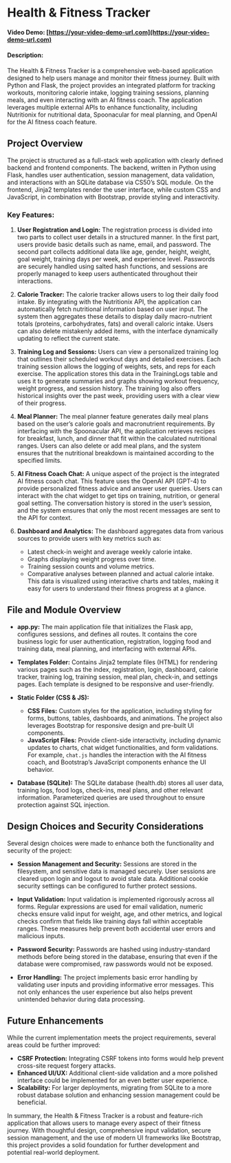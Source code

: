 # Health & Fitness Tracker

#### Video Demo: [https://your-video-demo-url.com](https://your-video-demo-url.com)

#### Description:

The Health & Fitness Tracker is a comprehensive web-based application designed to help users manage and monitor their fitness journey. Built with Python and Flask, the project provides an integrated platform for tracking workouts, monitoring calorie intake, logging training sessions, planning meals, and even interacting with an AI fitness coach. The application leverages multiple external APIs to enhance functionality, including Nutritionix for nutritional data, Spoonacular for meal planning, and OpenAI for the AI fitness coach feature.

## Project Overview

The project is structured as a full-stack web application with clearly defined backend and frontend components. The backend, written in Python using Flask, handles user authentication, session management, data validation, and interactions with an SQLite database via CS50’s SQL module. On the frontend, Jinja2 templates render the user interface, while custom CSS and JavaScript, in combination with Bootstrap, provide styling and interactivity.

### Key Features:

1. **User Registration and Login:**
   The registration process is divided into two parts to collect user details in a structured manner. In the first part, users provide basic details such as name, email, and password. The second part collects additional data like age, gender, height, weight, goal weight, training days per week, and experience level. Passwords are securely handled using salted hash functions, and sessions are properly managed to keep users authenticated throughout their interactions.

2. **Calorie Tracker:**
   The calorie tracker allows users to log their daily food intake. By integrating with the Nutritionix API, the application can automatically fetch nutritional information based on user input. The system then aggregates these details to display daily macro-nutrient totals (proteins, carbohydrates, fats) and overall caloric intake. Users can also delete mistakenly added items, with the interface dynamically updating to reflect the current state.

3. **Training Log and Sessions:**
   Users can view a personalized training log that outlines their scheduled workout days and detailed exercises. Each training session allows the logging of weights, sets, and reps for each exercise. The application stores this data in the TrainingLogs table and uses it to generate summaries and graphs showing workout frequency, weight progress, and session history. The training log also offers historical insights over the past week, providing users with a clear view of their progress.

4. **Meal Planner:**
   The meal planner feature generates daily meal plans based on the user’s calorie goals and macronutrient requirements. By interfacing with the Spoonacular API, the application retrieves recipes for breakfast, lunch, and dinner that fit within the calculated nutritional ranges. Users can also delete or add meal plans, and the system ensures that the nutritional breakdown is maintained according to the specified limits.

5. **AI Fitness Coach Chat:**
   A unique aspect of the project is the integrated AI fitness coach chat. This feature uses the OpenAI API (GPT-4) to provide personalized fitness advice and answer user queries. Users can interact with the chat widget to get tips on training, nutrition, or general goal setting. The conversation history is stored in the user’s session, and the system ensures that only the most recent messages are sent to the API for context.

6. **Dashboard and Analytics:**
   The dashboard aggregates data from various sources to provide users with key metrics such as:
   - Latest check-in weight and average weekly calorie intake.
   - Graphs displaying weight progress over time.
   - Training session counts and volume metrics.
   - Comparative analyses between planned and actual calorie intake.
   This data is visualized using interactive charts and tables, making it easy for users to understand their fitness progress at a glance.

## File and Module Overview

- **app.py:**
  The main application file that initializes the Flask app, configures sessions, and defines all routes. It contains the core business logic for user authentication, registration, logging food and training data, meal planning, and interfacing with external APIs.

- **Templates Folder:**
  Contains Jinja2 template files (HTML) for rendering various pages such as the index, registration, login, dashboard, calorie tracker, training log, training session, meal plan, check-in, and settings pages. Each template is designed to be responsive and user-friendly.

- **Static Folder (CSS & JS):**
  - **CSS Files:**
    Custom styles for the application, including styling for forms, buttons, tables, dashboards, and animations. The project also leverages Bootstrap for responsive design and pre-built UI components.
  - **JavaScript Files:**
    Provide client-side interactivity, including dynamic updates to charts, chat widget functionalities, and form validations. For example, `chat.js` handles the interaction with the AI fitness coach, and Bootstrap’s JavaScript components enhance the UI behavior.

- **Database (SQLite):**
  The SQLite database (health.db) stores all user data, training logs, food logs, check-ins, meal plans, and other relevant information. Parameterized queries are used throughout to ensure protection against SQL injection.

## Design Choices and Security Considerations

Several design choices were made to enhance both the functionality and security of the project:

- **Session Management and Security:**
  Sessions are stored in the filesystem, and sensitive data is managed securely. User sessions are cleared upon login and logout to avoid stale data. Additional cookie security settings can be configured to further protect sessions.

- **Input Validation:**
  Input validation is implemented rigorously across all forms. Regular expressions are used for email validation, numeric checks ensure valid input for weight, age, and other metrics, and logical checks confirm that fields like training days fall within acceptable ranges. These measures help prevent both accidental user errors and malicious inputs.

- **Password Security:**
  Passwords are hashed using industry-standard methods before being stored in the database, ensuring that even if the database were compromised, raw passwords would not be exposed.

- **Error Handling:**
  The project implements basic error handling by validating user inputs and providing informative error messages. This not only enhances the user experience but also helps prevent unintended behavior during data processing.

## Future Enhancements

While the current implementation meets the project requirements, several areas could be further improved:
- **CSRF Protection:** Integrating CSRF tokens into forms would help prevent cross-site request forgery attacks.
- **Enhanced UI/UX:** Additional client-side validation and a more polished interface could be implemented for an even better user experience.
- **Scalability:** For larger deployments, migrating from SQLite to a more robust database solution and enhancing session management could be beneficial.

In summary, the Health & Fitness Tracker is a robust and feature-rich application that allows users to manage every aspect of their fitness journey. With thoughtful design, comprehensive input validation, secure session management, and the use of modern UI frameworks like Bootstrap, this project provides a solid foundation for further development and potential real-world deployment.

